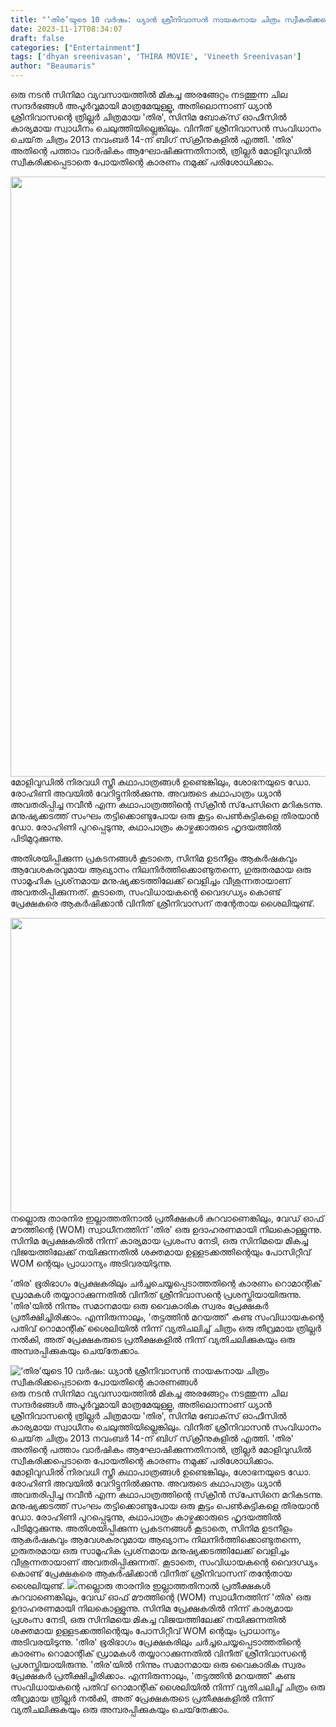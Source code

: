 ```yaml
---
title: "‘തിര’യുടെ 10 വർഷം: ധ്യാൻ ശ്രീനിവാസൻ നായകനായ ചിത്രം സ്വീകരിക്കപ്പെടാതെ പോയതിന്റെ കാരണങ്ങൾ"
date: 2023-11-17T08:34:07
draft: false
categories: ["Entertainment"]
tags: ['dhyan sreenivasan', 'THIRA MOVIE', 'Vineeth Sreenivasan']
author: "Beaumaris"
---
```


ഒരു നടൻ സിനിമാ വ്യവസായത്തിൽ മികച്ച അരങ്ങേറ്റം നടത്തുന്ന ചില സന്ദർഭങ്ങൾ അപൂർവ്വമായി മാത്രമേയുള്ളൂ, അതിലൊന്നാണ് ധ്യാൻ ശ്രീനിവാസന്റെ ത്രില്ലർ ചിത്രമായ 'തിര', സിനിമ ബോക്‌സ് ഓഫീസിൽ കാര്യമായ സ്വാധീനം ചെലുത്തിയില്ലെങ്കിലും. വിനീത് ശ്രീനിവാസൻ സംവിധാനം ചെയ്‌ത ചിത്രം 2013 നവംബർ 14-ന് ബിഗ് സ്‌ക്രീനുകളിൽ എത്തി. 'തിര' അതിന്റെ പത്താം വാർഷികം ആഘോഷിക്കുന്നതിനാൽ, ത്രില്ലർ മോളിവുഡിൽ സ്വീകരിക്കപ്പെടാതെ പോയതിന്റെ കാരണം നമുക്ക് പരിശോധിക്കാം.

<img class="alignnone size-full wp-image-430236" src="https://cdn.boolokam.com/articles/2023/11/nnnn.webp" alt="" width="1280" height="960" />മോളിവുഡിൽ നിരവധി സ്ത്രീ കഥാപാത്രങ്ങൾ ഉണ്ടെങ്കിലും, ശോഭനയുടെ ഡോ. രോഹിണി അവയിൽ വേറിട്ടുനിൽക്കുന്നു. അവരുടെ കഥാപാത്രം ധ്യാൻ അവതരിപ്പിച്ച നവീൻ എന്ന കഥാപാത്രത്തിന്റെ സ്‌ക്രീൻ സ്‌പേസിനെ മറികടന്നു. മനുഷ്യക്കടത്ത് സംഘം തട്ടിക്കൊണ്ടുപോയ ഒരു കൂട്ടം പെൺകുട്ടികളെ തിരയാൻ ഡോ. രോഹിണി പുറപ്പെടുന്നു, കഥാപാത്രം കാഴ്ചക്കാരുടെ ഹൃദയത്തിൽ പിടിമുറുക്കുന്നു.

അതിശയിപ്പിക്കുന്ന പ്രകടനങ്ങൾ കൂടാതെ, സിനിമ ഉടനീളം ആകർഷകവും ആവേശകരവുമായ ആഖ്യാനം നിലനിർത്തിക്കൊണ്ടുതന്നെ, ഗുരുതരമായ ഒരു സാമൂഹിക പ്രശ്‌നമായ മനുഷ്യക്കടത്തിലേക്ക് വെളിച്ചം വീശുന്നതായാണ് അവതരിപ്പിക്കുന്നത്. കൂടാതെ, സംവിധായകന്റെ വൈദഗ്ധ്യം കൊണ്ട് പ്രേക്ഷകരെ ആകർഷിക്കാൻ വിനീത് ശ്രീനിവാസന് തന്റേതായ ശൈലിയുണ്ട്.

<img class="size-full wp-image-430235 aligncenter" src="https://cdn.boolokam.com/articles/2023/11/gfff.jpg" alt="" width="640" height="472" />നല്ലൊരു താരനിര ഇല്ലാത്തതിനാൽ പ്രതീക്ഷകൾ കുറവാണെങ്കിലും, വേഡ് ഓഫ് മൗത്തിന്റെ (WOM) സ്വാധീനത്തിന് 'തിര' ഒരു ഉദാഹരണമായി നിലകൊള്ളുന്നു. സിനിമ പ്രേക്ഷകരിൽ നിന്ന് കാര്യമായ പ്രശംസ നേടി, ഒരു സിനിമയെ മികച്ച വിജയത്തിലേക്ക് നയിക്കുന്നതിൽ ശക്തമായ ഉള്ളടക്കത്തിന്റെയും പോസിറ്റീവ് WOM ന്റെയും പ്രാധാന്യം അടിവരയിടുന്നു.

'തിര' ഭൂരിഭാഗം പ്രേക്ഷകരിലും ചർച്ചചെയ്യപ്പെടാത്തതിന്റെ കാരണം റൊമാന്റിക് ഡ്രാമകൾ തയ്യാറാക്കുന്നതിൽ വിനീത് ശ്രീനിവാസന്റെ പ്രശസ്തിയായിരുന്നു. 'തിര'യിൽ നിന്നും സമാനമായ ഒരു വൈകാരിക സ്വരം പ്രേക്ഷകർ പ്രതീക്ഷിച്ചിരിക്കാം. എന്നിരുന്നാലും, 'തട്ടത്തിൻ മറയത്ത്' കണ്ട സംവിധായകന്റെ പതിവ് റൊമാന്റിക് ശൈലിയിൽ നിന്ന് വ്യതിചലിച്ച് ചിത്രം ഒരു തീവ്രമായ ത്രില്ലർ നൽകി, അത് പ്രേക്ഷകരുടെ പ്രതീക്ഷകളിൽ നിന്ന് വ്യതിചലിക്കുകയും ഒരു അമ്പരപ്പിക്കുകയും ചെയ്‌തേക്കാം.


![‘തിര’യുടെ 10 വർഷം: ധ്യാൻ ശ്രീനിവാസൻ നായകനായ ചിത്രം സ്വീകരിക്കപ്പെടാതെ പോയതിന്റെ കാരണങ്ങൾ](https://cdn.boolokam.com/articles/2023/11/nnnn.webp)ഒരു നടൻ സിനിമാ വ്യവസായത്തിൽ മികച്ച അരങ്ങേറ്റം നടത്തുന്ന ചില സന്ദർഭങ്ങൾ അപൂർവ്വമായി മാത്രമേയുള്ളൂ, അതിലൊന്നാണ് ധ്യാൻ ശ്രീനിവാസന്റെ ത്രില്ലർ ചിത്രമായ 'തിര', സിനിമ ബോക്‌സ് ഓഫീസിൽ കാര്യമായ സ്വാധീനം ചെലുത്തിയില്ലെങ്കിലും. വിനീത് ശ്രീനിവാസൻ സംവിധാനം ചെയ്‌ത ചിത്രം 2013 നവംബർ 14-ന് ബിഗ് സ്‌ക്രീനുകളിൽ എത്തി. 'തിര' അതിന്റെ പത്താം വാർഷികം ആഘോഷിക്കുന്നതിനാൽ, ത്രില്ലർ മോളിവുഡിൽ സ്വീകരിക്കപ്പെടാതെ പോയതിന്റെ കാരണം നമുക്ക് പരിശോധിക്കാം. മോളിവുഡിൽ നിരവധി സ്ത്രീ കഥാപാത്രങ്ങൾ ഉണ്ടെങ്കിലും, ശോഭനയുടെ ഡോ. രോഹിണി അവയിൽ വേറിട്ടുനിൽക്കുന്നു. അവരുടെ കഥാപാത്രം ധ്യാൻ അവതരിപ്പിച്ച നവീൻ എന്ന കഥാപാത്രത്തിന്റെ സ്‌ക്രീൻ സ്‌പേസിനെ മറികടന്നു. മനുഷ്യക്കടത്ത് സംഘം തട്ടിക്കൊണ്ടുപോയ ഒരു കൂട്ടം പെൺകുട്ടികളെ തിരയാൻ ഡോ. രോഹിണി പുറപ്പെടുന്നു, കഥാപാത്രം കാഴ്ചക്കാരുടെ ഹൃദയത്തിൽ പിടിമുറുക്കുന്നു. അതിശയിപ്പിക്കുന്ന പ്രകടനങ്ങൾ കൂടാതെ, സിനിമ ഉടനീളം ആകർഷകവും ആവേശകരവുമായ ആഖ്യാനം നിലനിർത്തിക്കൊണ്ടുതന്നെ, ഗുരുതരമായ ഒരു സാമൂഹിക പ്രശ്‌നമായ മനുഷ്യക്കടത്തിലേക്ക് വെളിച്ചം വീശുന്നതായാണ് അവതരിപ്പിക്കുന്നത്. കൂടാതെ, സംവിധായകന്റെ വൈദഗ്ധ്യം കൊണ്ട് പ്രേക്ഷകരെ ആകർഷിക്കാൻ വിനീത് ശ്രീനിവാസന് തന്റേതായ ശൈലിയുണ്ട്. ![](https://cdn.boolokam.com/articles/2023/11/gfff.jpg)നല്ലൊരു താരനിര ഇല്ലാത്തതിനാൽ പ്രതീക്ഷകൾ കുറവാണെങ്കിലും, വേഡ് ഓഫ് മൗത്തിന്റെ (WOM) സ്വാധീനത്തിന് 'തിര' ഒരു ഉദാഹരണമായി നിലകൊള്ളുന്നു. സിനിമ പ്രേക്ഷകരിൽ നിന്ന് കാര്യമായ പ്രശംസ നേടി, ഒരു സിനിമയെ മികച്ച വിജയത്തിലേക്ക് നയിക്കുന്നതിൽ ശക്തമായ ഉള്ളടക്കത്തിന്റെയും പോസിറ്റീവ് WOM ന്റെയും പ്രാധാന്യം അടിവരയിടുന്നു. 'തിര' ഭൂരിഭാഗം പ്രേക്ഷകരിലും ചർച്ചചെയ്യപ്പെടാത്തതിന്റെ കാരണം റൊമാന്റിക് ഡ്രാമകൾ തയ്യാറാക്കുന്നതിൽ വിനീത് ശ്രീനിവാസന്റെ പ്രശസ്തിയായിരുന്നു. 'തിര'യിൽ നിന്നും സമാനമായ ഒരു വൈകാരിക സ്വരം പ്രേക്ഷകർ പ്രതീക്ഷിച്ചിരിക്കാം. എന്നിരുന്നാലും, 'തട്ടത്തിൻ മറയത്ത്' കണ്ട സംവിധായകന്റെ പതിവ് റൊമാന്റിക് ശൈലിയിൽ നിന്ന് വ്യതിചലിച്ച് ചിത്രം ഒരു തീവ്രമായ ത്രില്ലർ നൽകി, അത് പ്രേക്ഷകരുടെ പ്രതീക്ഷകളിൽ നിന്ന് വ്യതിചലിക്കുകയും ഒരു അമ്പരപ്പിക്കുകയും ചെയ്‌തേക്കാം.
